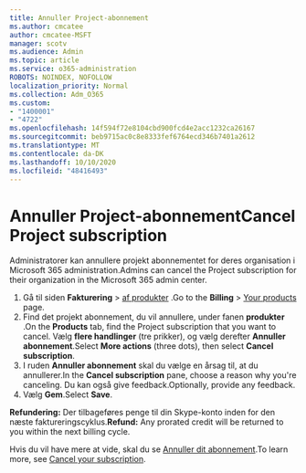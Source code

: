 ```yaml
---
title: Annuller Project-abonnement
ms.author: cmcatee
author: cmcatee-MSFT
manager: scotv
ms.audience: Admin
ms.topic: article
ms.service: o365-administration
ROBOTS: NOINDEX, NOFOLLOW
localization_priority: Normal
ms.collection: Adm_O365
ms.custom:
- "1400001"
- "4722"
ms.openlocfilehash: 14f594f72e8104cbd900fcd4e2acc1232ca26167
ms.sourcegitcommit: beb9715ac0c8e8333fef6764ecd346b7401a2612
ms.translationtype: MT
ms.contentlocale: da-DK
ms.lasthandoff: 10/10/2020
ms.locfileid: "48416493"
---
```

# <a name="cancel-project-subscription"></a><span data-ttu-id="4343f-102">Annuller Project-abonnement</span><span class="sxs-lookup"><span data-stu-id="4343f-102">Cancel Project subscription</span></span>

<span data-ttu-id="4343f-103">Administratorer kan annullere projekt abonnementet for deres organisation i Microsoft 365 administration.</span><span class="sxs-lookup"><span data-stu-id="4343f-103">Admins can cancel the Project subscription for their organization in the Microsoft 365 admin center.</span></span>

1. <span data-ttu-id="4343f-104">Gå til siden **Fakturering** \> [af produkter](https://go.microsoft.com/fwlink/p/?linkid=842054) .</span><span class="sxs-lookup"><span data-stu-id="4343f-104">Go to the **Billing** \> [Your products](https://go.microsoft.com/fwlink/p/?linkid=842054) page.</span></span>
2. <span data-ttu-id="4343f-105">Find det projekt abonnement, du vil annullere, under fanen **produkter** .</span><span class="sxs-lookup"><span data-stu-id="4343f-105">On the **Products** tab, find the Project subscription that you want to cancel.</span></span> <span data-ttu-id="4343f-106">Vælg **flere handlinger** (tre prikker), og vælg derefter **Annuller abonnement**.</span><span class="sxs-lookup"><span data-stu-id="4343f-106">Select **More actions** (three dots), then select **Cancel subscription**.</span></span>
3. <span data-ttu-id="4343f-107">I ruden **Annuller abonnement** skal du vælge en årsag til, at du annullerer.</span><span class="sxs-lookup"><span data-stu-id="4343f-107">In the **Cancel subscription** pane, choose a reason why you're canceling.</span></span> <span data-ttu-id="4343f-108">Du kan også give feedback.</span><span class="sxs-lookup"><span data-stu-id="4343f-108">Optionally, provide any feedback.</span></span>
4. <span data-ttu-id="4343f-109">Vælg **Gem**.</span><span class="sxs-lookup"><span data-stu-id="4343f-109">Select **Save**.</span></span>

<span data-ttu-id="4343f-110">**Refundering:** Der tilbageføres penge til din Skype-konto inden for den næste faktureringscyklus.</span><span class="sxs-lookup"><span data-stu-id="4343f-110">**Refund:** Any prorated credit will be returned to you within the next billing cycle.</span></span>

<span data-ttu-id="4343f-111">Hvis du vil have mere at vide, skal du se [Annuller dit abonnement](https://docs.microsoft.com/microsoft-365/commerce/subscriptions/cancel-your-subscription).</span><span class="sxs-lookup"><span data-stu-id="4343f-111">To learn more, see [Cancel your subscription](https://docs.microsoft.com/microsoft-365/commerce/subscriptions/cancel-your-subscription).</span></span>